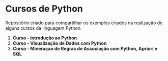 # Cursos de Python

Repositório criado para compartilhar os exemplos criados na realização de alguns cursos da linguagem Python.

1. **Curso - Introdução ao Python**
2. **Curso - Visualização de Dados com Python**
3. **Curso - Mineraçao de Regras de Associação com Python, Apriori e SQL**